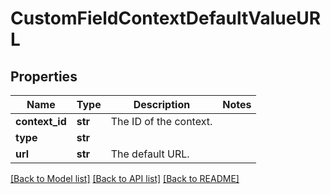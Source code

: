 # CustomFieldContextDefaultValueURL

## Properties
Name | Type | Description | Notes
------------ | ------------- | ------------- | -------------
**context_id** | **str** | The ID of the context. | 
**type** | **str** |  | 
**url** | **str** | The default URL. | 

[[Back to Model list]](../README.md#documentation-for-models) [[Back to API list]](../README.md#documentation-for-api-endpoints) [[Back to README]](../README.md)

